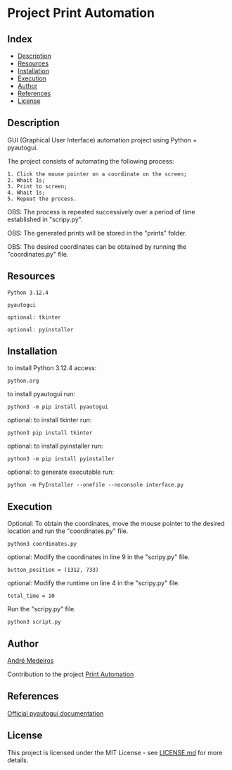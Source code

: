 # Project Print Automation

## Index
- [Description](#Description)
- [Resources](#Resources)
- [Installation](#Installation)
- [Execution](#Execution)
- [Author](#Author)
- [References](#References)
- [License](#License)

## Description
GUI (Graphical User Interface) automation project using Python + pyautogui.

The project consists of automating the following process:
```
1. Click the mouse pointer on a coordinate on the screen;
2. Whait 1s;
3. Print to screen;
4. Whait 1s;
5. Repeat the process.
```

OBS: The process is repeated successively over a period of time established in "scripy.py".

OBS: The generated prints will be stored in the "prints" folder.

OBS: The desired coordinates can be obtained by running the "coordinates.py" file.

## Resources
```
Python 3.12.4

pyautogui

optional: tkinter

optional: pyinstaller
```

## Installation

to install Python 3.12.4 access: 
```
python.org
```

to install pyautogui run: 
```
python3 -m pip install pyautogui
```

optional: to install tkinter run: 
```
python3 pip install tkinter
```

optional: to install pyinstaller run: 
```
python3 -m pip install pyinstaller
```

optional: to generate executable run:
```
python -m PyInstaller --onefile --noconsole interface.py
```

## Execution

Optional: To obtain the coordinates, move the mouse pointer to the desired location and run the "coordinates.py" file.
```
python3 coordinates.py
```
optional: Modify the coordinates in line 9 in the "scripy.py" file.
```
button_position = (1312, 733)
```

optional: Modify the runtime on line 4 in the "scripy.py" file.
```
total_time = 10
```

Run the "scripy.py" file.
```
python3 script.py
```

## Author

[André Medeiros](https://github.com/andreemedeiros)

Contribution to the project [Print Automation](https://github.com/andreemedeiros/Print-Automation/graphs/contributors)

## References

[Official pyautogui documentation](https://pyautogui.readthedocs.io/en/latest/#)


## License
This project is licensed under the MIT License - see [LICENSE.md](LICENSE.md) for more details.
